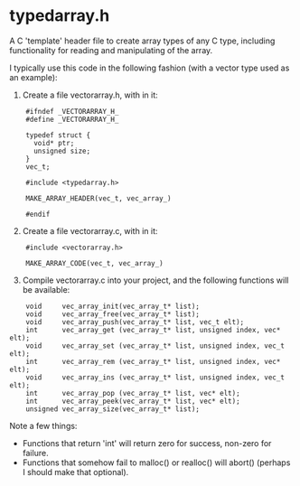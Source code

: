 # typedarray.h
A C 'template' header file to create array types of any C type, including functionality for reading and manipulating of the array.

I typically use this code in the following fashion
(with a vector type used as an example):

1) Create a file vectorarray.h, with in it:
```
    #ifndef _VECTORARRAY_H_
    #define _VECTORARRAY_H_
    
    typedef struct {
      void* ptr;
      unsigned size;
    }
    vec_t;
    
    #include <typedarray.h>
    
    MAKE_ARRAY_HEADER(vec_t, vec_array_)
    
    #endif
```


2) Create a file vectorarray.c, with in it:
```
    #include <vectorarray.h>
    
    MAKE_ARRAY_CODE(vec_t, vec_array_)
```


3) Compile vectorarray.c into your project,
   and the following functions will be available:
```
    void     vec_array_init(vec_array_t* list);
    void     vec_array_free(vec_array_t* list);
    void     vec_array_push(vec_array_t* list, vec_t elt);
    int      vec_array_get (vec_array_t* list, unsigned index, vec* elt);
    void     vec_array_set (vec_array_t* list, unsigned index, vec_t elt);
    int      vec_array_rem (vec_array_t* list, unsigned index, vec* elt);
    void     vec_array_ins (vec_array_t* list, unsigned index, vec_t elt);
    int      vec_array_pop (vec_array_t* list, vec* elt);
    int      vec_array_peek(vec_array_t* list, vec* elt);
    unsigned vec_array_size(vec_array_t* list);
```

Note a few things:

- Functions that return 'int' will return zero for success, non-zero for failure.
- Functions that somehow fail to malloc() or realloc() will abort() (perhaps I should make that optional).
